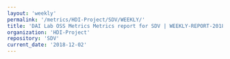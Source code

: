 ```yaml
---
layout: 'weekly'
permalink: '/metrics/HDI-Project/SDV/WEEKLY/'
title: 'DAI Lab OSS Metrics Metrics report for SDV | WEEKLY-REPORT-2018-12-02'
organization: 'HDI-Project'
repository: 'SDV'
current_date: '2018-12-02'
---
```

